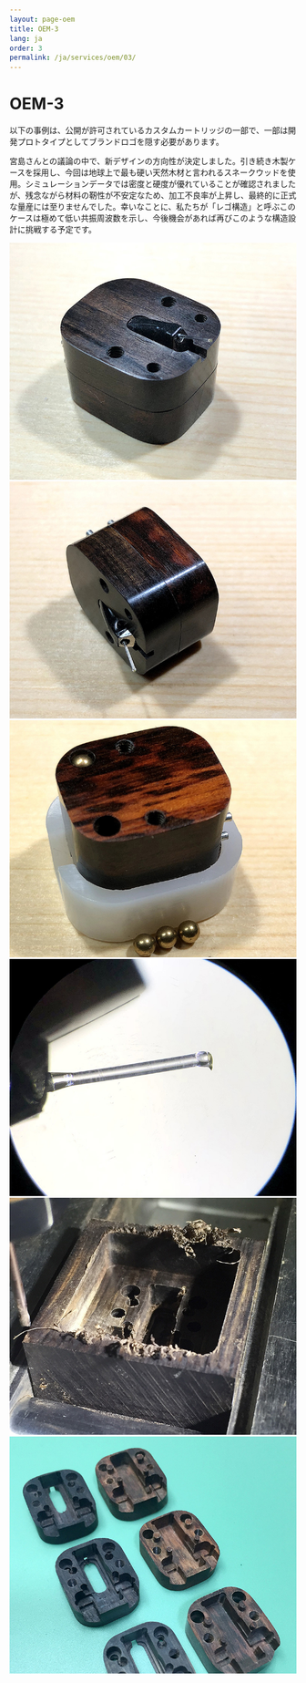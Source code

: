 ```yaml
---
layout: page-oem
title: OEM-3
lang: ja
order: 3
permalink: /ja/services/oem/03/
---
```



# OEM-3

以下の事例は、公開が許可されているカスタムカートリッジの一部で、一部は開発プロトタイプとしてブランドロゴを隠す必要があります。

宮島さんとの議論の中で、新デザインの方向性が決定しました。引き続き木製ケースを採用し、今回は地球上で最も硬い天然木材と言われるスネークウッドを使用。シミュレーションデータでは密度と硬度が優れていることが確認されましたが、残念ながら材料の靭性が不安定なため、加工不良率が上昇し、最終的に正式な量産には至りませんでした。幸いなことに、私たちが「レゴ構造」と呼ぶこのケースは極めて低い共振周波数を示し、今後機会があれば再びこのような構造設計に挑戦する予定です。

![1](/assets/services/OEM-3/1.jpg)
![2](/assets/services/OEM-3/2.jpg)
![3](/assets/services/OEM-3/3.jpg)
![4](/assets/services/OEM-3/4.jpg)
![5](/assets/services/OEM-3/5.jpg)
![6](/assets/services/OEM-3/6.jpg)